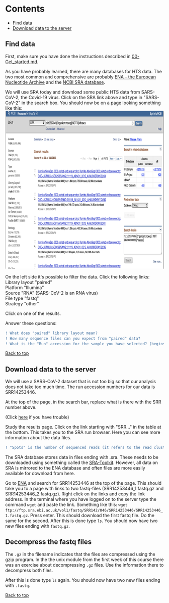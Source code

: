 # Contents
- [Find data](#find-data)
- [Download data to the server](#download-data-to-the-server)

## Find data  
First, make sure you have done the instructions described in [00-Get_started.md](00-Get_started.md).  

As you have probably learned, there are many databases for HTS data. The two most common and comprehensive are probably [ENA - the European Nucleotide Archive](https://www.ebi.ac.uk/ena/browser/home) and the [NCBI SRA database](https://www.ncbi.nlm.nih.gov/sra).

We will use SRA today and download some public HTS data from SARS-CoV-2, the Covid-19 virus. Click on the SRA link above and type in "SARS-CoV-2" in the search box. You should now be on a page looking something like this:  
<img src="/images/SRA.png" width="700" height="500">   

On the left side it's possible to filter the data. Click the following links:  
Library layout "paired"  
Platform "Illumina"  
Source "RNA" (SARS-CoV-2 is an RNA virus)  
File type "fastq"  
Strategy "other"  

Click on one of the results. 

Answer these questions:  
```diff
! What does "paired" library layout mean?
! How many sequence files can you expect from "paired" data?
! What is the "Run" accession for the sample you have selected? (begins with SRR... or ERR...).
````  

[Back to top](#contents)

## Download data to the server

We will use a SARS-CoV-2 dataset that is not too big so that our analysis does not take too much time. The run accession numbers for our data is SRR14253446. 

At the top of the page, in the search bar, replace what is there with the SRR number above.

(Click [here](https://www.ncbi.nlm.nih.gov/sra/?term=SRR14253446) if you have trouble)

Study the results page.
Click on the link starting with "SRR..." in the table at the bottom. This takes you to the SRA run browser. Here you can see more information about the data files.

```diff
! "Spots" is the number of sequenced reads (it refers to the read clusters on the sequencing array). Write down how many reads (spots) have been sequenced for your sample and the size of the file.  
````  
  
The SRA database stores data in files ending with .sra. These needs to be downloaded using something called the [SRA-Toolkit](https://hpc.nih.gov/apps/sratoolkit.html). However, all data on SRA is mirrored to the ENA database and often files are more easily available for download from here. 

Go to [ENA](https://www.ebi.ac.uk/ena/browser/home) and search for SRR14253446 at the top of the page. This should take you to a page with links to two fastq-files (SRR14253446_1.fastq.gz and SRR14253446_2.fastq.gz). Right click on the links and copy the link address. In the terminal where you have logged on to the server type the command `wget` and paste the link. Something like this: `wget ftp://ftp.sra.ebi.ac.uk/vol1/fastq/SRR142/046/SRR14253446/SRR14253446_1.fastq.gz`. Press enter. This should download the first fastq file. Do the same for the second. After this is done type `ls`. You should now have two new files ending with `fastq.gz`.  


## Decompress the fastq files
The `.gz` in the filename indicates that the files are compressed using the gzip program. In the the unix module from the first week of this course there was an exercise about decompressing `.gz` files. Use the information there to decompress both files.

After this is done type `ls` again. You should now have two new files ending with `.fastq`.  

[Back to top](#contents)

